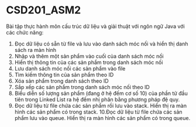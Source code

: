 # CSD201_ASM2
Bài tập thực hành môn cấu trúc dữ liệu và giải thuật với ngôn ngữ Java với các chức năng:
1. Đọc dữ liệu có sẵn từ file và lưu vào danh sách móc nối và hiển thị danh sách ra màn hình
2. Nhập và thêm một sản phẩm vào cuối của danh sách móc nối
3. Hiển thị thông tin của các sản phẩm trong danh sách móc nối
4. Lưu danh sách móc nối các sản phẩm vào file
5. Tìm kiếm thông tin của sản phẩm theo ID
6. Xóa sản phẩm trong danh sách theo ID
7. Sắp xếp các sản phẩm  trong danh sách móc nối theo ID
8. Biểu diễn số lượng sản phẩm (đang ở hệ đếm cơ số 10) của phần tử đầu tiên trong Linked List ra hệ đếm nhị phân bằng phương pháp đệ quy.
9. Đọc dữ liệu từ file chứa các sản phẩm rồi lưu vào stack. Hiển thị ra màn hình các sản phẩm có trong stack.
10.Đọc dữ liệu từ file chứa các sản phẩm lưu vào queue. Hiển thị ra màn hình các sản phẩm có trong queue.
